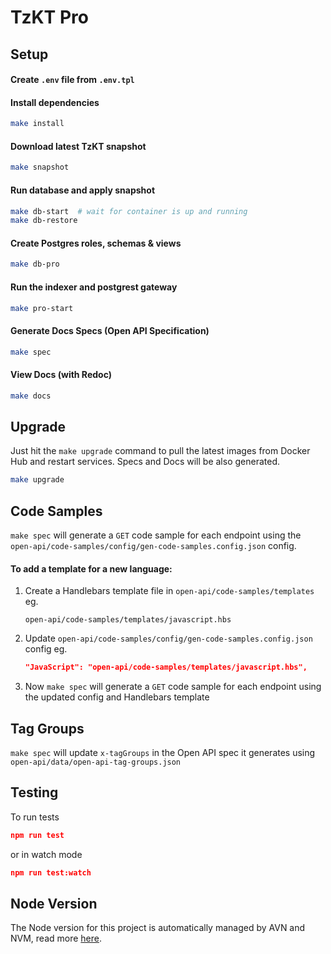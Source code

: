 # TzKT Pro

## Setup

#### Create `.env` file from ``.env.tpl``

#### Install dependencies

```bash
make install
```

#### Download latest TzKT snapshot

```bash
make snapshot
```

#### Run database and apply snapshot

```bash
make db-start  # wait for container is up and running
make db-restore
```

#### Create Postgres roles, schemas & views

```bash
make db-pro
```

#### Run the indexer and postgrest gateway

```bash
make pro-start
```

#### Generate Docs Specs (Open API Specification)

```bash
make spec
```

#### View Docs (with Redoc)

```bash
make docs
```

## Upgrade

Just hit the `make upgrade` command to pull the latest images from Docker Hub and restart services. Specs and Docs will be also generated.
```bash
make upgrade
```

## Code Samples

``make spec`` will generate a ``GET`` code sample for each endpoint using the ``open-api/code-samples/config/gen-code-samples.config.json`` config.  

#### To add a template for a new language:

1. Create a Handlebars template file in ``open-api/code-samples/templates`` eg.
   ```
   open-api/code-samples/templates/javascript.hbs
   ```

2. Update ``open-api/code-samples/config/gen-code-samples.config.json`` config eg.
   ```json
   "JavaScript": "open-api/code-samples/templates/javascript.hbs",
   ```   

3. Now ``make spec`` will generate a ``GET`` code sample for each endpoint using the updated config and Handlebars template  

## Tag Groups

``make spec`` will update ``x-tagGroups`` in the Open API spec it generates using ``open-api/data/open-api-tag-groups.json``

## Testing

To run tests
```json
npm run test
```
or in watch mode
```json
npm run test:watch
```

## Node Version

The Node version for this project is automatically managed by AVN and NVM, read more [here](docs/node-version.md).
